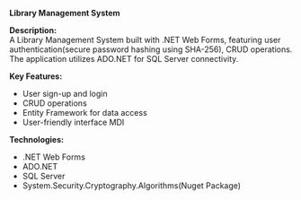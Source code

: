 **Library Management System**  

**Description:**    
A Library Management System built with .NET Web Forms, featuring user authentication(secure password hashing using SHA-256), CRUD operations.     
The application utilizes ADO.NET for SQL Server connectivity.

**Key Features:**  
-  User sign-up and login  
- CRUD operations
- Entity Framework for data access  
- User-friendly interface MDI

**Technologies:**                                                            
- .NET Web Forms  
- ADO.NET  
- SQL Server  
- System.Security.Cryptography.Algorithms(Nuget Package)
